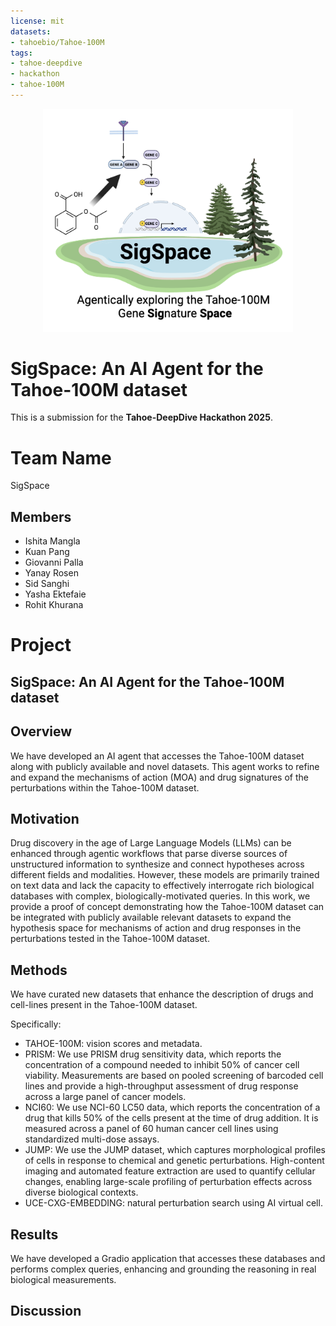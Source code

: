 ```yaml
---
license: mit
datasets:
- tahoebio/Tahoe-100M
tags:
- tahoe-deepdive
- hackathon
- tahoe-100M
---
```


<div align="center">
  <img src="img/SigSpace.png" alt="SigSpace Logo" width="400"/>
</div>

# SigSpace: An AI Agent for the Tahoe-100M dataset
This is a submission for the **Tahoe-DeepDive Hackathon 2025**.

# Team Name
SigSpace

## Members
- Ishita Mangla
- Kuan Pang
- Giovanni Palla
- Yanay Rosen
- Sid Sanghi
- Yasha Ektefaie
- Rohit Khurana

# Project
## SigSpace: An AI Agent for the Tahoe-100M dataset

## Overview
We have developed an AI agent that accesses the Tahoe-100M dataset along with publicly available and novel datasets. This agent works to refine and expand the mechanisms of action (MOA) and drug signatures of the perturbations within the Tahoe-100M dataset.

## Motivation
Drug discovery in the age of Large Language Models (LLMs) can be enhanced through agentic workflows that parse diverse sources of unstructured information to synthesize and connect hypotheses across different fields and modalities. However, these models are primarily trained on text data and lack the capacity to effectively interrogate rich biological databases with complex, biologically-motivated queries. In this work, we provide a proof of concept demonstrating how the Tahoe-100M dataset can be integrated with publicly available relevant datasets to expand the hypothesis space for mechanisms of action and drug responses in the perturbations tested in the Tahoe-100M dataset.

## Methods
We have curated new datasets that enhance the description of drugs and cell-lines present in the Tahoe-100M dataset. 

Specifically:
- TAHOE-100M: vision scores and metadata.
- PRISM: We use PRISM drug sensitivity data, which reports the concentration of a compound needed to inhibit 50% of cancer cell viability. Measurements are based on pooled screening of barcoded cell lines and provide a high-throughput assessment of drug response across a large panel of cancer models.
- NCI60: We use NCI-60 LC50 data, which reports the concentration of a drug that kills 50% of the cells present at the time of drug addition. It is measured across a panel of 60 human cancer cell lines using standardized multi-dose assays. 
- JUMP: We use the JUMP dataset, which captures morphological profiles of cells in response to chemical and genetic perturbations. High-content imaging and automated feature extraction are used to quantify cellular changes, enabling large-scale profiling of perturbation effects across diverse biological contexts.
- UCE-CXG-EMBEDDING: natural perturbation search using AI virtual cell.

## Results

We have developed a Gradio application that accesses these databases and performs complex queries, enhancing and grounding the reasoning in real biological measurements.

## Discussion
